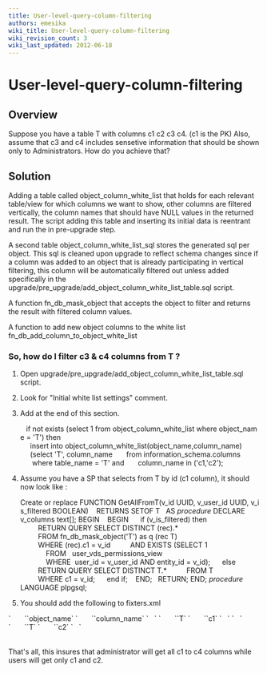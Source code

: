 ```yaml
---
title: User-level-query-column-filtering
authors: emesika
wiki_title: User-level-query-column-filtering
wiki_revision_count: 3
wiki_last_updated: 2012-06-18
---
```


# User-level-query-column-filtering

## Overview

Suppose you have a table T with columns c1 c2 c3 c4. (c1 is the PK)
Also, assume that c3 and c4 includes sensetive information that should be shown only to Administrators. How do you achieve that?

## Solution

Adding a table called object_column_white_list that holds for each relevant table/view for which columns we want to show, other columns are filtered vertically, the column names that should have NULL values in the returned result. The script adding this table and inserting its initial data is reentrant and run the in pre-upgrade step.

A second table object_column_white_list_sql stores the generated sql per object. This sql is cleaned upon upgrade to reflect schema changes since if a column was added to an object that is already participating in vertical filtering, this column will be automatically filtered out unless added specifically in the upgrade/pre_upgrade/add_object_column_white_list_table.sql script.

A function fn_db_mask_object that accepts the object to filter and returns the result with filtered column values.

A function to add new object columns to the white list fn_db_add_column_to_object_white_list

### So, how do I filter c3 & c4 columns from T ?

1) Open upgrade/pre_upgrade/add_object_column_white_list_table.sql script.
2) Look for "Initial white list settings" comment.
3) Add at the end of this section.

         if not exists (select 1 from object_column_white_list where object_name = 'T') then
           insert into object_column_white_list(object_name,column_name)
           (select 'T', column_name
            from information_schema.columns
            where table_name = 'T' and
            column_name in ('c1,'c2');

4) Assume you have a SP that selects from T by id (c1 column), it should now look like :

      Create or replace FUNCTION GetAllFromT(v_id UUID, v_user_id UUID, v_is_filtered BOOLEAN)   
      RETURNS SETOF T
        AS $procedure$
      DECLARE
      v_columns text[];
      BEGIN
         BEGIN
           if (v_is_filtered) then
               RETURN QUERY SELECT DISTINCT (rec).*
               FROM fn_db_mask_object('T') as q (rec T)
               WHERE (rec).c1 = v_id
               AND EXISTS (SELECT 1
                   FROM   user_vds_permissions_view
                   WHERE  user_id = v_user_id AND entity_id = v_id);
           else
               RETURN QUERY SELECT DISTINCT T.*
               FROM T
               WHERE c1 = v_id;
           end if;
         END;
        RETURN;
      END; $procedure$
      LANGUAGE plpgsql;

5) You should add the following to fixters.xml

<table name="object_column_white_list">
`       `<column>`object_name`</column>
`       `<column>`column_name`</column>
`   `<row>
`       `<value>`T`</value>
`       `<value>`c1`</value>
`   `</row>
`   `<row>
`       `<value>`T`</value>
`       `<value>`c2`</value>
`   `</row>
       

</table>
That's all, this insures that administrator will get all c1 to c4 columns while users will get only c1 and c2.
